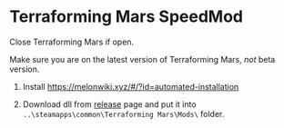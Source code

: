 # Terraforming Mars SpeedMod

Close Terraforming Mars if open.

Make sure you are on the latest version of Terraforming Mars, _not_ beta version.

1. Install https://melonwiki.xyz/#/?id=automated-installation

2. Download dll from [release](https://github.com/almenjonatan/terraforming-mars-speed-mod/releases/tag/0.1.0) page and put it into ```..\steamapps\common\Terraforming Mars\Mods\``` folder.
